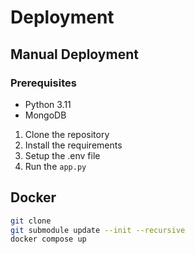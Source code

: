 # Deployment

## Manual Deployment

### Prerequisites
- Python 3.11
- MongoDB

1. Clone the repository
2. Install the requirements
3. Setup the .env file
4. Run the `app.py`

## Docker 

```bash
git clone
git submodule update --init --recursive
docker compose up
```



